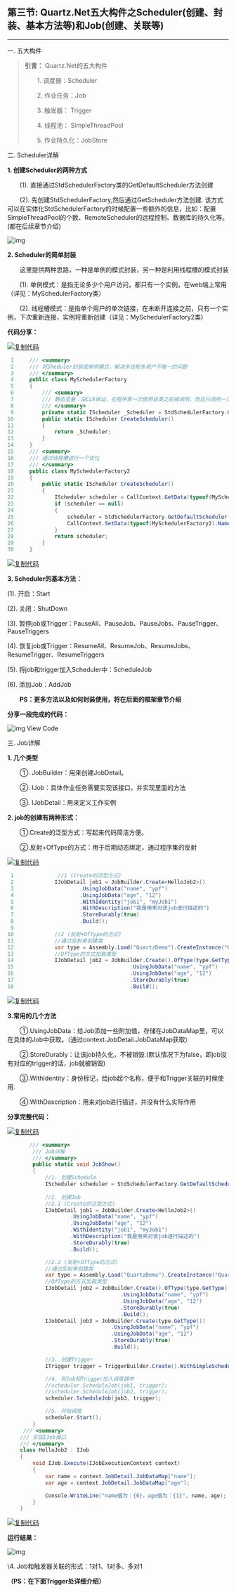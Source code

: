 ## 第三节: Quartz.Net五大构件之Scheduler(创建、封装、基本方法等)和Job(创建、关联等)

------

一. 五大构件

> **引言：** Quartz.Net的五大构件
>
> 　　1.  调度器：Scheduler
>
> 　　2.  作业任务：Job
>
> 　　3.  触发器： Trigger
>
> 　　4.  线程池： SimpleThreadPool
>
> 　　5.  作业持久化：JobStore
>
>  

 二. Scheduler详解

**1. 创建Scheduler的两种方式**

　　(1). 直接通过StdSchedulerFactory类的GetDefaultScheduler方法创建

　　(2). 先创建StdSchedulerFactory,然后通过GetScheduler方法创建. 该方式可以在实体化StdSchedulerFactory的时候配置一些额外的信息，比如：配置SimpleThreadPool的个数、RemoteScheduler的远程控制、数据库的持久化等。(都在后续章节介绍)

![img](../../image/1031302-20180316113429957-1731086573.png)

**2. Scheduler的简单封装**

　　这里提供两种思路，一种是单例的模式封装，另一种是利用线程槽的模式封装

　　(1). 单例模式：是指无论多少个用户访问，都只有一个实例，在web端上常用 （详见：MySchedulerFactory类）

　　(2). 线程槽模式：是指单个用户的单次链接，在未断开连接之前，只有一个实例，下次重新连接，实例将重新创建（详见：MySchedulerFactory2类）

**代码分享：**

[![复制代码](../../image/copycode.gif)](javascript:void(0);)

```c#
 1     /// <summary>
 2     /// 将Sheduler封装成单例模式，解决多线程多用户不唯一的问题
 3     /// </summary>
 4     public class MySchedulerFactory
 5     {
 6         /// <summary>
 7         /// 静态变量：由CLR保证，在程序第一次使用该类之前被调用，而且只调用一次
 8         /// </summary>
 9         private static IScheduler _Scheduler = StdSchedulerFactory.GetDefaultScheduler();
10         public static IScheduler CreateScheduler()
11         {
12             return _Scheduler;
13         }
14     }
15     /// <summary>
16     /// 通过线程槽进行一个优化
17     /// </summary>
18     public class MySchedulerFactory2
19     {
20         public static IScheduler CreateScheduler()
21         {
22             IScheduler scheduler = CallContext.GetData(typeof(MySchedulerFactory2).Name) as IScheduler;
23             if (scheduler == null)
24             {
25                 scheduler = StdSchedulerFactory.GetDefaultScheduler();
26                 CallContext.SetData(typeof(MySchedulerFactory2).Name, scheduler);
27             }
28             return scheduler;
29         }
30     }
```

[![复制代码](../../image/copycode.gif)](javascript:void(0);)

**3. Scheduler的基本方法：**

(1). 开启：Start

(2). 关闭：ShutDown

(3). 暂停job或Trigger：PauseAll、PauseJob、PauseJobs、PauseTrigger、PauseTriggers

(4). 恢复job或Trigger：ResumeAll、ResumeJob、ResumeJobs、ResumeTrigger、ResumeTriggers

(5). 将job和trigger加入Scheduler中：ScheduleJob

(6). 添加Job：AddJob

　　**PS：更多方法以及如何封装使用，将在后面的框架章节介绍**

 **分享一段完成的代码：**

![img](../../image/ContractedBlock.gif) View Code

 

三. Job详解

**1. 几个类型**

　　①. JobBuilder：用来创建JobDetail。

　　②. IJob：具体作业任务需要实现该接口，并实现里面的方法

　　③. IJobDetail：用来定义工作实例

**2. job的创建有两种形式：**

　　①.Create的泛型方式：写起来代码简洁方便。

　　②.反射+OfType的方式：用于后期动态绑定，通过程序集的反射

[![复制代码](../../image/copycode.gif)](javascript:void(0);)

```c#
 1              //1 (Create的泛型方式)
 2             IJobDetail job1 = JobBuilder.Create<HelloJob2>()
 3                     .UsingJobData("name", "ypf")
 4                     .UsingJobData("age", "12")
 5                     .WithIdentity("job1", "myJob1")
 6                     .WithDescription("我是用来对该job进行描述的")
 7                     .StoreDurably(true)
 8                     .Build();
 9 
10             //2 (反射+OfType的方式)
11             //通过反射来创建类
12             var type = Assembly.Load("QuartzDemo").CreateInstance("QuartzDemo.HelloJob2");
13             //OfType的方式加载类型
14             IJobDetail job2 = JobBuilder.Create().OfType(type.GetType())
15                                     .UsingJobData("name", "ypf")
16                                     .UsingJobData("age", "12")
17                                     .StoreDurably(true)
18                                     .Build();
```

[![复制代码](../../image/copycode.gif)](javascript:void(0);)

**3.常用的几个方法**

　　①.UsingJobData：给Job添加一些附加值，存储在JobDataMap里，可以在具体的Job中获取。（通过context.JobDetail.JobDataMap获取）

　　②.StoreDurably：让该job持久化，不被销毁.(默认情况下为false，即job没有对应的trigger的话，job就被销毁)

　　③.WithIdentity：身份标记，给job起个名称，便于和Trigger关联的时候使用.

　　④.WithDescription：用来对job进行描述，并没有什么实际作用

**分享完整代码：**

[![复制代码](../../image/copycode.gif)](javascript:void(0);)

```c#
       /// <summary>
        /// Job详解
        /// </summary>
        public static void JobShow()
        {
            //1. 创建Schedule
            IScheduler scheduler = StdSchedulerFactory.GetDefaultScheduler();
            
            //2. 创建Job
            //2.1 (Create的泛型方式)
            IJobDetail job1 = JobBuilder.Create<HelloJob2>()
                    .UsingJobData("name", "ypf")
                    .UsingJobData("age", "12")
                    .WithIdentity("job1", "myJob1")
                    .WithDescription("我是用来对该job进行描述的")
                    .StoreDurably(true)
                    .Build();

            //2.2 (反射+OfType的方式)
            //通过反射来创建类
            var type = Assembly.Load("QuartzDemo").CreateInstance("QuartzDemo.HelloJob2");
            //OfType的方式加载类型
            IJobDetail job2 = JobBuilder.Create().OfType(type.GetType())
                                    .UsingJobData("name", "ypf")
                                    .UsingJobData("age", "12")
                                    .StoreDurably(true)
                                    .Build();
            IJobDetail job3 = JobBuilder.Create(type.GetType())
                                 .UsingJobData("name", "ypf")
                                 .UsingJobData("age", "12")
                                 .StoreDurably(true)
                                 .Build();

            //3. 创建Trigger
            ITrigger trigger = TriggerBuilder.Create().WithSimpleSchedule(x => x.WithIntervalInSeconds(1).RepeatForever()).Build();

            //4. 将Job和Trigger加入调度器中
            //scheduler.ScheduleJob(job1, trigger);
            //scheduler.ScheduleJob(job2, trigger);
            scheduler.ScheduleJob(job3, trigger);

            //5. 开始调度
            scheduler.Start();
        }
     /// <summary>
    /// 实现IJob接口
    /// </summary>
    class HelloJob2 : IJob
    {
        void IJob.Execute(IJobExecutionContext context)
        {
            var name = context.JobDetail.JobDataMap["name"];
            var age = context.JobDetail.JobDataMap["age"];

            Console.WriteLine("name值为：{0}，age值为：{1}", name, age);
        }
    }
```

[![复制代码](../../image/copycode.gif)](javascript:void(0);)

**运行结果：**

![img](../../image/1031302-20180316114742878-899670043.png)

\4. Job和触发器关联的形式：1对1、1对多、多对1

 **（PS：在下面Trigger处详细介绍）**